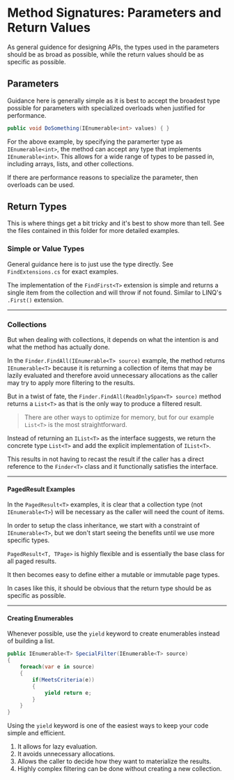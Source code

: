 # Method Signatures: Parameters and Return Values

As general guidence for designing APIs, the types used in the parameters should be as broad as possible, while the return values should be as specific as possible.

## Parameters

Guidance here is generally simple as it is best to accept the broadest type possible for parameters with specialized overloads when justified for performance.

```csharp
public void DoSomething(IEnumerable<int> values) { }
```

For the above example, by specifying the paramerter type as `IEnumerable<int>`,
the method can accept any type that implements `IEnumerable<int>`.
This allows for a wide range of types to be passed in, including arrays, lists, and other collections.

If there are performance reasons to specialize the parameter, then overloads can be used.

## Return Types

This is where things get a bit tricky and it's best to show more than tell.
See the files contained in this folder for more detailed examples.

### Simple or Value Types

General guidance here is to just use the type directly.
See `FindExtensions.cs` for exact examples.

The implementation of the `FindFirst<T>` extension is simple
and returns a single item from the collection
and will throw if not found.
Similar to LINQ's `.First()` extension.

---

### Collections

But when dealing with collections,
it depends on what the intention is
and what the method has actually done.

In the `Finder.FindAll(IEnumerable<T> source)` example,
the method returns `IEnumerable<T>` because it is returning a collection of items that may be lazily evaluated
and therefore avoid unnecessary allocations as the caller may try to apply more filtering to the results.

But in a twist of fate, the `Finder.FindAll(ReadOnlySpan<T> source)` method
returns a `List<T>` as that is the only way to produce a filtered result.

> There are other ways to optimize for memory,
but for our example `List<T>` is the most straightforward.

Instead of returning an `IList<T>` as the interface suggests,
we return the concrete type `List<T>`
and add the explicit implementation of `IList<T>`.

This results in not having to recast the result
if the caller has a direct reference to the `Finder<T>` class
and it functionally satisfies the interface.

---

#### PagedResult Examples

In the `PagedResult<T>` examples,
it is clear that a collection type (not `IEnumerable<T>`) will be necessary
as the caller will need the count of items.

In order to setup the class inheritance, we start with a constraint of `IEnumerable<T>`,
but we don't start seeing the benefits until we use more specific types.

`PagedResult<T, TPage>` is highly flexible and is essentially the base class for all paged results.

It then becomes easy to define either a mutable or immutable page types.

In cases like this, it should be obvious that the return type should be as specific as possible.

---

#### Creating Enumerables

Whenever possible, use the `yield` keyword to create enumerables instead of building a list.

```csharp
public IEnumerable<T> SpecialFilter(IEnumerable<T> source)
{
	foreach(var e in source)
	{
		if(MeetsCriteria(e))
		{
			yield return e;
		}
	}
}
```

Using the `yield` keyword is one of the easiest ways to keep your code simple and efficient.

1. It allows for lazy evaluation.
2. It avoids unnecessary allocations.
3. Allows the caller to decide how they want to materialize the results.
4. Highly complex filtering can be done without creating a new collection.